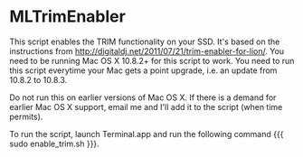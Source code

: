 MLTrimEnabler
=============

This script enables the TRIM functionality on your SSD. It's based on the instructions from http://digitaldj.net/2011/07/21/trim-enabler-for-lion/. You need to be running Mac OS X 10.8.2+ for this script to work. You need to run this script everytime your Mac gets a point upgrade, i.e. an update from 10.8.2 to 10.8.3.

Do not run this on earlier versions of Mac OS X. If there is a demand for earlier Mac OS X support, email me and I'll add it to the script (when time permits).

To run the script, launch Terminal.app and run the following command {{{ sudo enable_trim.sh }}}.

